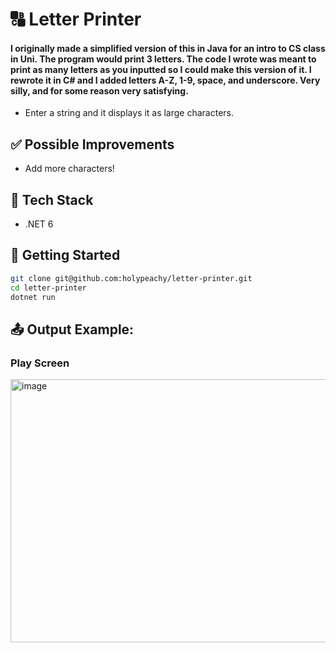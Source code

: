# 🔠 Letter Printer
#### I originally made a simplified version of this in Java for an intro to CS class in Uni. The program would print 3 letters. The code I wrote was meant to print as many letters as you inputted so I could make this version of it. I rewrote it in C# and I added letters A-Z, 1-9, space, and underscore. Very silly, and for some reason very satisfying.
- Enter a string and it displays it as large characters.  

## ✅ Possible Improvements
- Add more characters!

## 🧰 Tech Stack
- .NET 6

## 🚀 Getting Started
```bash
git clone git@github.com:holypeachy/letter-printer.git
cd letter-printer
dotnet run
```

## 📤 Output Example:
### Play Screen
<img width="789" height="421" alt="image" src="https://github.com/user-attachments/assets/b4f29085-3dc4-4153-9138-6c610aa2ded3" />
